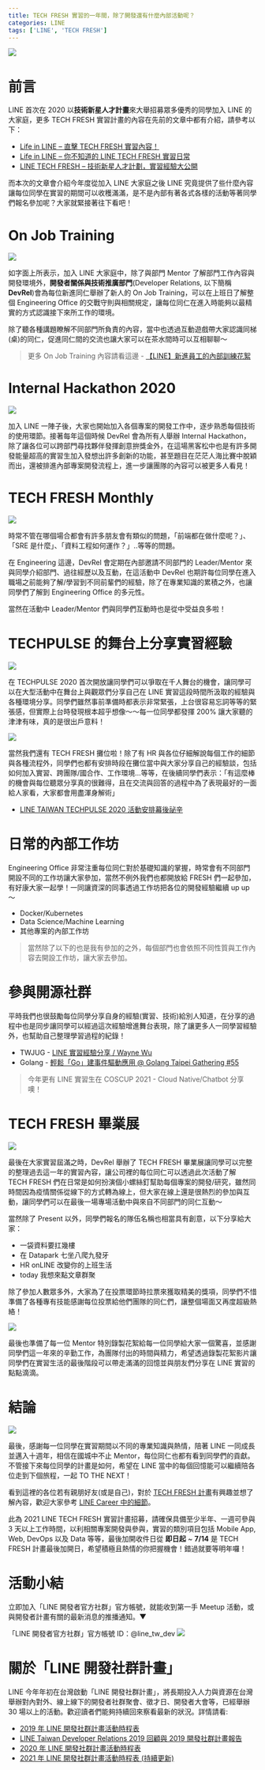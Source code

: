 ```yaml
---
title: TECH FRESH 實習的一年間，除了開發還有什麼內部活動呢？
categories: LINE
tags: ['LINE', 'TECH FRESH']
---
```


<style>
  section.compact {
    font-size: 150%  
  }
  img[alt~="center"] {
    display: block;
    margin: 0 auto;
  }
</style>

![](https://nijialin.com/images/2021/fresh-gradute/3.png)

# 前言

LINE 首次在 2020 以**技術新星人才計畫**來大舉招募眾多優秀的同學加入 LINE 的大家庭，更多 TECH FRESH 實習計畫的內容在先前的文章中都有介紹，請參考以下：

- [Life in LINE – 直擊 TECH FRESH 實習內容！](https://engineering.linecorp.com/zh-hant/blog/life-in-line-tech-fresh-sharing/)
- [Life in LINE – 你不知道的 LINE TECH FRESH 實習日常](https://engineering.linecorp.com/zh-hant/blog/line-tech-fresh-2021/)
- [LINE TECH FRESH – 技術新星人才計劃，實習經驗大公開](https://engineering.linecorp.com/zh-hant/blog/tech-fresh-2020/)

而本次的文章會介紹今年度從加入 LINE 大家庭之後 LINE 究竟提供了些什麼內容讓每位同學在實習的期間可以收穫滿滿，是不是內部有著各式各樣的活動等著同學們報名參加呢？大家就緊接著往下看吧！

<!-- more -->

# On Job Training

![](https://nijialin.com/images/2021/fresh-gradute/2.jpeg)

如字面上所表示，加入 LINE 大家庭中，除了與部門 Mentor 了解部門工作內容與開發環境外，**開發者關係與技術推廣部門**(Developer Relations, 以下簡稱 **DevRel**)會為每位新進同仁舉辦了新人的 On Job Training，可以在上班日了解整個 Engineering Office 的交戰守則與相關規定，讓每位同仁在進入時能夠以最精實的方式認識接下來所工作的環境。

除了聽各種講題瞭解不同部門所負責的內容，當中也透過互動遊戲帶大家認識同梯(桌)的同仁，促進同仁間的交流也讓大家可以在茶水間時可以互相聊聊～

> 更多 On Job Training 內容請看這邊 - [【LINE】新進員工的內部訓練花絮](https://engineering.linecorp.com/zh-hant/blog/2020-new-employee-traning/)

# Internal Hackathon 2020

![](https://nijialin.com/images/2021/fresh-gradute/5.png)

加入 LINE 一陣子後，大家也開始加入各個專案的開發工作中，逐步熟悉每個技術的使用環節。接著每年這個時候 DevRel 會為所有人舉辦 Internal Hackathon，除了讓各位可以跨部門尋找夥伴發揮創意拚獎金外，在這場黑客松中也是有許多開發能量超高的實習生加入發想出許多創新的功能，甚至題目在茫茫人海比賽中脫穎而出，還被排進內部專案開發流程上，進一步讓團隊的內容可以被更多人看見！

# TECH FRESH Monthly

![](https://nijialin.com/images/2021/fresh-gradute/4.png)

時常不管在哪個場合都會有許多朋友會有類似的問題，「前端都在做什麼呢？」、「SRE 是什麼」、「資料工程如何運作？」..等等的問題。

在 Engineering 這邊，DevRel 會定期在內部邀請不同部門的 Leader/Mentor 來與同學介紹部門、過往經歷以及互動，在這活動中 DevRel 也期許每位同學在進入職場之前能夠了解/學習到不同前輩們的經驗，除了在專業知識的累積之外，也讓同學們了解到 Engineering Office 的多元性。

當然在活動中 Leader/Mentor 們與同學們互動時也是從中受益良多啦！

# TECHPULSE 的舞台上分享實習經驗

![](https://nijialin.com/images/2021/fresh-gradute/7.png)

在 TECHPULSE 2020 首次開放讓同學們可以爭取在千人舞台的機會，讓同學可以在大型活動中在舞台上與觀眾們分享自己在 LINE 實習這段時間所汲取的經驗與各種環境分享。同學們雖然事前準備時都表示非常緊張，上台很容易忘詞等等的緊張感，但實際上台時發現根本超乎想像～～每一位同學都發揮 200% 讓大家聽的津津有味，真的是很出戶意料！

![](https://nijialin.com/images/2021/fresh-gradute/6.jpeg)

當然我們還有 TECH FRESH 攤位啦！除了有 HR 與各位仔細解說每個工作的細節與各種流程外，同學們也都有安排時段在攤位當中與大家分享自己的經驗談，包括如何加入實習、跨團隊/國合作、工作環境...等等，在後續同學們表示：「有這麼棒的機會與每位聽眾分享真的很難得，且在交流與回答的過程中為了表現最好的一面給人家看，大家都會用盡渾身解術」

- [LINE TAIWAN TECHPULSE 2020 活動安排幕後祕辛](https://engineering.linecorp.com/zh-hant/blog/line-taiwan-techpulse-2020-event/)

# 日常的內部工作坊

Engineering Office 非常注重每位同仁對於基礎知識的掌握，時常會有不同部門開設不同的工作坊讓大家參加，當然不例外我們也都開放給 FRESH 們一起參加，有好康大家一起學！一同讓資深的同事透過工作坊把各位的開發經驗繼續 up up ～

- Docker/Kubernetes
- Data Science/Machine Learning
- 其他專案的內部工作坊

> 當然除了以下的也是我有參加的之外，每個部門也會依照不同性質與工作內容去開設工作坊，讓大家去參加。

# 參與開源社群

平時我們也很鼓勵每位同學分享自身的經驗(實習、技術)給別人知道，在分享的過程中也是同步讓同學可以經過這次經驗增進舞台表現，除了讓更多人一同學習經驗外，也幫助自己整理學習過程的紀錄！

- TWJUG - [LINE 實習經驗分享 / Wayne Wu](https://engineering.linecorp.com/zh-hant/blog/2020-10-21-twjug/#line-%E5%AF%A6%E7%BF%92%E7%B6%93%E9%A9%97%E5%88%86%E4%BA%AB--wayne-wu)
- Golang - [輕鬆「Go」建事件驅動應用 @ Golang Taipei Gathering #55](https://engineering.linecorp.com/zh-hant/blog/20210226-golang-event-driven/)

> 今年更有 LINE 實習生在 COSCUP 2021 - Cloud Native/Chatbot 分享噢！

# TECH FRESH 畢業展

![](https://nijialin.com/images/2021/fresh-gradute/1.JPG)

最後在大家實習屆滿之時，DevRel 舉辦了 TECH FRESH 畢業展讓同學可以完整的整理過去這一年的實習內容，讓公司裡的每位同仁可以透過此次活動了解 TECH FRESH 們在日常是如何扮演個小螺絲釘幫助每個專案的開發/研究，雖然同時間因為疫情關係從線下的方式轉為線上，但大家在線上還是很熱烈的參加與互動，讓同學們可以在最後一場專場活動中與來自不同部門的同仁互動～

當然除了 Present 以外，同學們報名的隊伍名稱也相當具有創意，以下分享給大家：

- 一袋資料要扛幾樓
- 在 Datapark 七坐八爬九發牙
- HR onLINE 改變你的上班生活
- today 我想來點文章群聚

除了參加人數眾多外，大家為了在投票環節時拉票來獲取精美的獎項，同學們不惜準備了各種專有技能感謝每位投票給他們團隊的同仁們，讓整個場面又再度超級熱絡！

![](https://nijialin.com/images/2021/fresh-gradute/9.JPG)

最後也準備了每一位 Mentor 特別錄製花絮給每一位同學給大家一個驚喜，並感謝同學們這一年來的辛勤工作，為團隊付出的時間與精力，希望透過錄製花絮影片讓同學們在實習生活的最後階段可以帶走滿滿的回憶並與朋友們分享在 LINE 實習的點點滴滴。

# 結論

![](https://nijialin.com/images/2021/fresh-gradute/8.jpeg)

最後，感謝每一位同學在實習期間以不同的專業知識與熱情，陪著 LINE 一同成長並邁入十週年，相信在國城中不止 Mentor，每位同仁也都有看到同學們的貢獻。
不管接下來每位同學的計畫是如何，希望在 LINE 當中的每個回憶能可以繼續陪各位走到下個旅程，一起 TO THE NEXT！

看到這裡的各位若有親朋好友(或是自己)，對於 [TECH FRESH 計畫](https://careers.linecorp.com/jobs/83)有興趣並想了解內容，歡迎大家參考 [LINE Career 中的細節](https://careers.linecorp.com/jobs/83)。

此為 2021 LINE TECH FRESH 實習計畫招募，請確保具備至少半年、一週可參與 3 天以上工作時間，以利相關專案開發與參與，實習的類別項目包括 Mobile App, Web, DevOps 以及 Data 等等，最後加開收件日從 **即日起** ~ **7/14** 是 TECH FRESH 計畫最後加開日，希望積極且熱情的你把握機會！錯過就要等明年囉！

# 活動小結

立即加入「LINE 開發者官方社群」官方帳號，就能收到第一手 Meetup 活動，或與開發者計畫有關的最新消息的推播通知。▼

「LINE 開發者官方社群」官方帳號 ID：@line_tw_dev
![](https://www.evanlin.com/images/2020/line-tw-dev-qr.png)

# 關於「LINE 開發社群計畫」

LINE 今年年初在台灣啟動「LINE 開發社群計畫」，將長期投入人力與資源在台灣舉辦對內對外、線上線下的開發者社群聚會、徵才日、開發者大會等，已經舉辦 30 場以上的活動。歡迎讀者們能夠持續回來察看最新的狀況。詳情請看:

- [2019 年 LINE 開發社群計畫活動時程表](https://engineering.linecorp.com/zh-hant/blog/line-taiwan-developer-relations-2019-plan/)
- [LINE Taiwan Developer Relations 2019 回顧與 2019 開發社群計畫報告](https://engineering.linecorp.com/zh-hant/blog/line-taiwan-developer-relations-2019/)
- [2020 年 LINE 開發社群計畫活動時程表](https://engineering.linecorp.com/zh-hant/blog/2020-line-tw-devrel/)
- [2021 年 LINE 開發社群計畫活動時程表 (持續更新)](https://engineering.linecorp.com/zh-hant/blog/2021-line-tw-devrel/)
